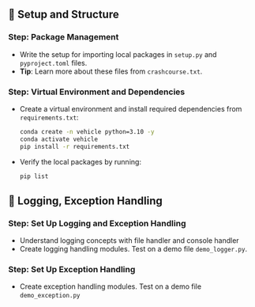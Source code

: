 ## 📁 Setup and Structure

### Step: Package Management

- Write the setup for importing local packages in `setup.py` and `pyproject.toml` files.
- **Tip**: Learn more about these files from `crashcourse.txt`.

### Step: Virtual Environment and Dependencies

- Create a virtual environment and install required dependencies from `requirements.txt`:
  ```bash
  conda create -n vehicle python=3.10 -y
  conda activate vehicle
  pip install -r requirements.txt
  ```
- Verify the local packages by running:
  ```bash
  pip list
  ```

## 📝 Logging, Exception Handling

### Step: Set Up Logging and Exception Handling

- Understand logging concepts with file handler and console handler
- Create logging handling modules. Test on a demo file `demo_logger.py`.

### Step: Set Up Exception Handling

- Create exception handling modules. Test on a demo file `demo_exception.py`
